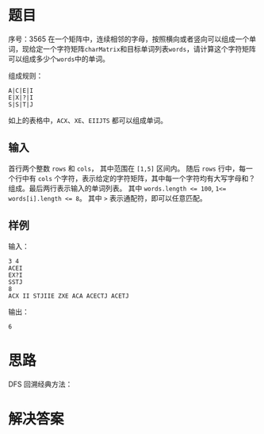 # 题目
序号：3565
在一个矩阵中，连续相邻的字母，按照横向或者竖向可以组成一个单词，现给定一个字符矩阵`charMatrix`和目标单词列表`words`，请计算这个字符矩阵可以组成多少个`words`中的单词。

组成规则：
```
A|C|E|I
E|X|?|I
S|S|T|J
```
如上的表格中，`ACX`、`XE`、`EIIJTS` 都可以组成单词。

## 输入
首行两个整数 `rows` 和 `cols`， 其中范围在 `[1,5]` 区间内。
随后 `rows` 行中，每一个行中有 `cols` 个字符，表示给定的字符矩阵，其中每一个字符均有大写字母和？组成。最后两行表示输入的单词列表。
其中 `words.length <= 100`, `1<= words[i].length <= 8`。 其中 `>` 表示通配符，即可以任意匹配。

## 样例
输入：
```
3 4
ACEI
EX?I
SSTJ
8
ACX II STJIIE ZXE ACA ACECTJ ACETJ
```

输出：
```
6
```

# 思路
DFS 回溯经典方法：



# 解决答案
```cpp



```




